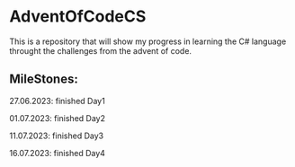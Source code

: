 # AdventOfCodeCS
This is a repository that will show my progress in learning the C# language throught the challenges from the advent of code.

## MileStones:
27.06.2023: finished Day1

01.07.2023: finished Day2

11.07.2023: finished Day3

16.07.2023: finished Day4
